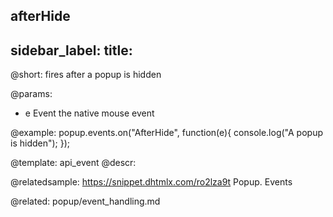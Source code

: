 afterHide
---
sidebar_label: 
title: 
---          

@short:
fires after a popup is hidden

@params:
- e				Event			the native mouse event

@example:
popup.events.on("AfterHide", function(e){
    console.log("A popup is hidden");
});


@template: api_event
@descr:

@relatedsample: https://snippet.dhtmlx.com/ro2lza9t	Popup. Events

@related: popup/event_handling.md
